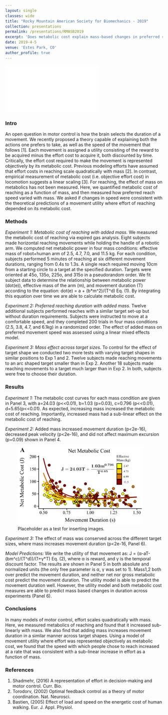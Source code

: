 ```yaml
---
layout: single
classes: wide
title: "Rocky Mountain American Society for Biomechanics - 2019"
collection: presentations
permalink: /presentations/RMASB2019
excerpt: 'Does metabolic cost explain mass-based changes in preferred reaching speed?'
date: 2019-4-5
venue: 'Estes Park, CO'
author_profile: true
---
```

<embed src="/posters/RMASB2019_v3_black_orange.pdf" type="application/pdf"/>


### Intro

An open question in motor control is how the brain selects the duration of a movement. We recently proposed a theory capable of explaining both the actions one prefers to take, as well as the speed of the movement that follows [1]. Each movement is assigned a utility consisting of the reward to be acquired minus the effort cost to acquire it, both discounted by time. Critically, the effort cost required to make the movement is represented objectively by its metabolic cost. Previous modeling efforts have assumed that effort costs in reaching scale quadratically with mass [2]. In contrast, empirical measurement of metabolic cost (i.e. objective effort cost) in locomotion suggests a linear scaling [3]. For reaching, the effect of mass on metabolics has not been measured. Here, we quantified metabolic cost of reaching as a function of mass, and then measured how preferred reach speed varied with mass. We asked if changes in speed were consistent with the theoretical predictions of a movement utility where effort of reaching depended on its metabolic cost.

### Methods
*Experiment 1: Metabolic cost of reaching with added mass.* We measured the metabolic cost of reaching via expired gas analysis. Eight subjects made horizontal reaching movements while holding the handle of a robotic arm. We computed net metabolic power in four mass conditions: effective mass of robot+human arm of 2.5, 4.7, 7.0, and 11.5 kg. For each condition, subjects performed 5 minutes of reaching at six different movement durations, ranging from 0.4s to 1.3s. A single reach required moving 10cm from a starting circle to a target at the specified duration. Targets were oriented at 45o, 135o, 225o, and 315o in a pseudorandom order. We fit subject data to determine the relationship between metabolic power (dot(e)), effective mass of the arm (m), and movement duration (T) according to the equation: dot(e) = a + (b\*m^2)/(T^d) Eq. (1). By integrating this equation over time we are able to calculate metabolic cost.

*Experiment 2: Preferred reaching duration with added mass.* Twelve additional subjects performed reaches with a similar target set-up but without duration requirements. Subjects were instructed to move at a comfortable speed, and they completed 200 trials in four mass conditions (2.5, 3.8, 4.7, and 6.1kg) in a randomized order. The effect of added mass on preferred movement speed was assessed using a linear mixed effects model. 

*Experiment 3: Mass effect across target sizes.* To control for the effect of target shape we conducted two more tests with varying target shapes in similar positions to Exp 1 and 2. Twelve subjects made reaching movements to an arc shaped target smaller than in Exp 2. Another 18 subjects made reaching movements to a target much larger than in Exp 2. In both, subjects were free to choose their duration.

### Results

*Experiment 1:* The metabolic cost curves for each mass condition are given in Panel 3, with a=24.03 (p<<0.01), b=1.03 (p=0.03), c=0.796 (p<<0.01), d=5.65(p<<0.01). As expected, increasing mass increased the metabolic cost of reaching. Importantly, increased mass had a sub-linear effect on the metabolic cost of reaching. 

*Experiment 2:* Added mass increased movement duration (p<2e-16), decreased peak velocity (p<2e-16), and did not affect maximum excursion (p=0.09) shown in Panel 4.

<!-- [image-center](/images/RMASB2019/metpoweronly.png){: .align-center} -->
<figure class ="align-center" style = 'width: 400px'>
    <a href="/images/RMASB2019/metpoweronly.png"><img src="/images/RMASB2019/metpoweronly.png"></a>
    <figcaption>Placeholder as a test for inserting images.</figcaption>
</figure>


*Experiment 3:* The effect of mass was conserved across the different target sizes, where mass increases movement duration (p<2e-16, Panel 6). 

*Model Predictions:* We write the utility of that movement as: J = (α-aT-(bm^c)/(T^d))/(1+γ\*T) Eq. (2), where α is reward, and γ is the temporal discount factor.  The results are shown in Panel 5 in both absolute and normalized units (the only free parameter is α, γ was set to 1). Mass1,2 both over predict the movement duration, and neither net nor gross metabolic cost predict the movement duration. The utility model is able to predict the movement duration well. However, the utility model and both metabolic cost measures are able to predict mass based changes in duration across experiments (Panel 6).

### Conclusions
In many models of motor control, effort scales quadratically with mass. Here, we measured metabolics of reaching and found that it increased sub-linearly with mass. We also find that adding mass increases movement duration in a similar manner across target shapes. Using a model of movement utility where effort was represented objectively as metabolic cost, we found that the speed with which people chose to reach increased at a rate that was consistent with a sub-linear increase in effort as a function of mass.

### References
1.	Shadmehr, (2016) A representation of effort in decision-making and motor control. Curr. Bio.
2.	Torodorv, (2002) Optimal feedback control as a theory of motor coordination. Nat. Neurosci.
3.	Bastien, (2005) Effect of load and speed on the energetic cost of human walking. Eur. J. Appl. Physiol. 


<!-- 
This paper is about the number 1. The number 2 is left for future work.
<embed src="https://github.com/GBruening/GBruening.github.io/raw/master/images/arm_model/Full2.pdf" type="application/pdf" />

[Download paper here](http://academicpages.github.io/files/paper1.pdf)

Recommended citation: Your Name, You. (2009). "Paper Title Number 1." <i>Journal 1</i>. 1(1). -->